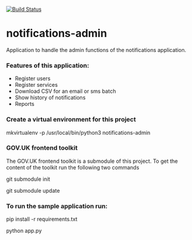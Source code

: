 [![Build Status](https://api.travis-ci.org/alphagov/noworlktifications-admin.svg?branch=master)](https://api.travis-ci.org/alphagov/notifications-admin.svg?branch=master)


# notifications-admin
Application to handle the admin functions of the notifications application.

### Features of this application:
<ul>
 <li>Register users
 <li>Register services
 <li>Download CSV for an email or sms batch
 <li>Show history of notifications
 <li>Reports
</ul>

### Create a virtual environment for this project
  mkvirtualenv -p /usr/local/bin/python3 notifications-admin

### GOV.UK frontend toolkit
 The GOV.UK frontend toolkit is a submodule of this project.
 To get the content of the toolkit run the following two commands

  git submodule init 
  
  git submodule update


### To run the sample application run:

   pip install -r requirements.txt

   python app.py

